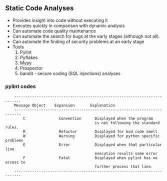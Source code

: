 ## Static Code Analyses

- Provides insight into code without executing it
- Executes quickly in comparison with dynamic analysis
- Can automate code quality maintenance
- Can automate the search for bugs at the early stages (although not all).
- Can automate the finding of security problems at an early stage
- Tools
  1. Pylint
  2. Pyflakes
  3. Mypy
  4. Prospector
  5. bandit - secure coding (SQL injections) analyses

### pylint codes

```
    -------------------------------------------------------------------------
    Message Object    Expansion       Explanation
    -------------------------------------------------------------------------
        C               Convention      Displayed when the program
                                        is not following the standard rules.
        R               Refactor        Displayed for bad code smell
        W               Warning         Displayed for python specific problems
        E               Error           Displayed when that particular line
                                        execution results some error
        F               Fatal           Displayed when pylint has no access to
                                        further process that line.
    -------------------------------------------------------------------------
```
